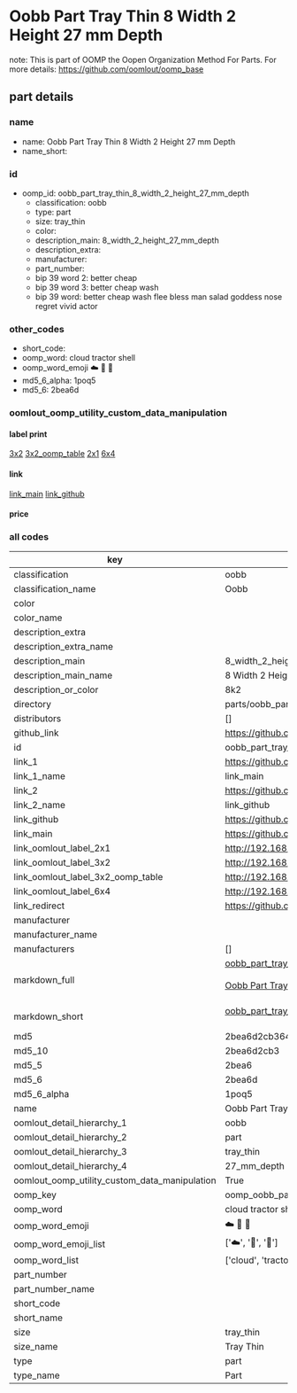 # Oobb Part Tray Thin 8 Width 2 Height 27 mm Depth  

note: This is part of OOMP the Oopen Organization Method For Parts. For more details: https://github.com/oomlout/oomp_base

##  part details
  







### name
* name: Oobb Part Tray Thin 8 Width 2 Height 27 mm Depth
* name_short: 
### id
* oomp_id: oobb_part_tray_thin_8_width_2_height_27_mm_depth
  * classification: oobb
  * type: part
  * size: tray_thin
  * color: 
  * description_main: 8_width_2_height_27_mm_depth
  * description_extra: 
  * manufacturer: 
  * part_number: 
  * bip 39 word 2: better cheap
  * bip 39 word 3: better cheap wash
  * bip 39 word: better cheap wash flee bless man salad goddess nose regret vivid actor

### other_codes
* short_code: 
* oomp_word: cloud tractor shell
* oomp_word_emoji :cloud: :tractor: :shell:
* md5_6_alpha: 1poq5
* md5_6: 2bea6d






### oomlout_oomp_utility_custom_data_manipulation
#### label print
[3x2](http://192.168.1.245:1112/?label=oomp%201poq5)
[3x2_oomp_table](http://192.168.1.108:1112/?label=oomp%201poq5)
[2x1](http://192.168.1.242:1112/?label=oomp%201poq5)
[6x4](http://192.168.1.55:1112/?label=oomp%201poq5)    

#### link

[link_main](https://github.com/oomlout/oomlout_oomp_version_1_messy/tree/main/parts/oobb_part_tray_thin_8_width_2_height_27_mm_depth) [link_github](https://github.com/oomlout/oomlout_oomp_version_1_messy/tree/main/parts/oobb_part_tray_thin_8_width_2_height_27_mm_depth)                             

#### price







### all codes 
| key | value |  
| --- | --- |  
| classification | oobb |  
| classification_name | Oobb |  
| color |  |  
| color_name |  |  
| description_extra |  |  
| description_extra_name |  |  
| description_main | 8_width_2_height_27_mm_depth |  
| description_main_name | 8 Width 2 Height 27 mm Depth |  
| description_or_color | 8k2 |  
| directory | parts/oobb_part_tray_thin_8_width_2_height_27_mm_depth |  
| distributors | [] |  
| github_link | https://github.com/oomlout/oomlout_oomp_part_src/tree/main/parts/oobb_part_tray_thin_8_width_2_height_27_mm_depth |  
| id | oobb_part_tray_thin_8_width_2_height_27_mm_depth |  
| link_1 | https://github.com/oomlout/oomlout_oomp_version_1_messy/tree/main/parts/oobb_part_tray_thin_8_width_2_height_27_mm_depth |  
| link_1_name | link_main |  
| link_2 | https://github.com/oomlout/oomlout_oomp_version_1_messy/tree/main/parts/oobb_part_tray_thin_8_width_2_height_27_mm_depth |  
| link_2_name | link_github |  
| link_github | https://github.com/oomlout/oomlout_oomp_version_1_messy/tree/main/parts/oobb_part_tray_thin_8_width_2_height_27_mm_depth |  
| link_main | https://github.com/oomlout/oomlout_oomp_version_1_messy/tree/main/parts/oobb_part_tray_thin_8_width_2_height_27_mm_depth |  
| link_oomlout_label_2x1 | http://192.168.1.242:1112/?label=oomp%201poq5 |  
| link_oomlout_label_3x2 | http://192.168.1.245:1112/?label=oomp%201poq5 |  
| link_oomlout_label_3x2_oomp_table | http://192.168.1.108:1112/?label=oomp%201poq5 |  
| link_oomlout_label_6x4 | http://192.168.1.55:1112/?label=oomp%201poq5 |  
| link_redirect | https://github.com/oomlout/oomlout_oomp_version_1_messy/tree/main/parts/oobb_part_tray_thin_8_width_2_height_27_mm_depth |  
| manufacturer |  |  
| manufacturer_name |  |  
| manufacturers | [] |  
| markdown_full | [oobb_part_tray_thin_8_width_2_height_27_mm_depth](none)<br>[](none)<br>[Oobb Part Tray Thin 8 Width 2 Height 27 Mm Depth](none)<br><br> |  
| markdown_short | [oobb_part_tray_thin_8_width_2_height_27_mm_depth](none)<br><br> |  
| md5 | 2bea6d2cb36437ca1b0bd58deec9b8ac |  
| md5_10 | 2bea6d2cb3 |  
| md5_5 | 2bea6 |  
| md5_6 | 2bea6d |  
| md5_6_alpha | 1poq5 |  
| name | Oobb Part Tray Thin 8 Width 2 Height 27 mm Depth |  
| oomlout_detail_hierarchy_1 | oobb |  
| oomlout_detail_hierarchy_2 | part |  
| oomlout_detail_hierarchy_3 | tray_thin |  
| oomlout_detail_hierarchy_4 | 27_mm_depth |  
| oomlout_oomp_utility_custom_data_manipulation | True |  
| oomp_key | oomp_oobb_part_tray_thin_8_width_2_height_27_mm_depth |  
| oomp_word | cloud tractor shell |  
| oomp_word_emoji | :cloud: :tractor: :shell: |  
| oomp_word_emoji_list | [':cloud:', ':tractor:', ':shell:'] |  
| oomp_word_list | ['cloud', 'tractor', 'shell'] |  
| part_number |  |  
| part_number_name |  |  
| short_code |  |  
| short_name |  |  
| size | tray_thin |  
| size_name | Tray Thin |  
| type | part |  
| type_name | Part |  
